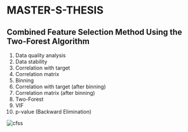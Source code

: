 # MASTER-S-THESIS
## Combined Feature Selection Method Using the Two-Forest Algorithm

1) Data quality analysis
2) Data stability 
3) Correlation with target
4) Correlation matrix 
5) Binning
6) Correlation with target (after binning)
7) Correlation matrix (after binning)
8) Two-Forest
9) VIF
10) p-value (Backward Elimination)

![cfss](https://user-images.githubusercontent.com/83967863/174503089-73634318-d630-4627-9e9d-8b2c326c3e4c.png)
